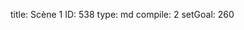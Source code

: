 title:          Scène 1
ID:             538
type:           md
compile:        2
setGoal:        260



